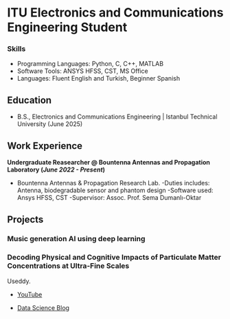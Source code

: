 
# ITU Electronics and Communications Engineering Student

### Skills
- Programming Languages: Python, C, C++, MATLAB
- Software Tools:  ANSYS HFSS, CST, MS Office
- Languages: Fluent English and Turkish, Beginner Spanish

## Education			        		
- B.S., Electronics and Communications Engineering | Istanbul Technical University (June 2025)

## Work Experience
**Undergraduate Reasearcher @ Bountenna Antennas and Propagation Laboratory (_June 2022 - Present_)**
- Bountenna Antennas & Propagation Research Lab.
-Duties includes: Antenna, biodegradable sensor and phantom design
-Software used: Ansys HFSS, CST
-Supervisor: Assoc. Prof. Sema Dumanlı-Oktar


## Projects
### Music generation AI using deep learning



### Decoding Physical and Cognitive Impacts of Particulate Matter Concentrations at Ultra-Fine Scales

Useddy.


- [YouTube](https://www.youtube.com/@BeyzaAltundal)

- [Data Science Blog](https://medium.com/@shawhin)
